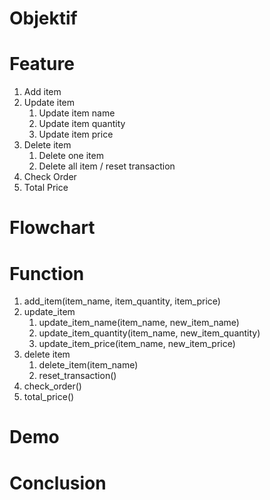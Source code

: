 # Objektif

# Feature

1. Add item
2. Update item
    1. Update item name
    2. Update item quantity
    3. Update item price
3. Delete item
    1. Delete one item
    2. Delete all item / reset transaction
4. Check Order
5. Total Price

# Flowchart

# Function

1. add_item(item_name, item_quantity, item_price)
2. update_item
    1. update_item_name(item_name, new_item_name)
    2. update_item_quantity(item_name, new_item_quantity)
    3. update_item_price(item_name, new_item_price)
3. delete item
    1. delete_item(item_name)
    2. reset_transaction()
4. check_order()
5. total_price()

# Demo

# Conclusion
